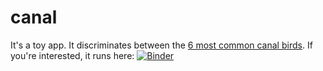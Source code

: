 # canal
It's a toy app. It discriminates between the [6 most common canal birds](https://canalrivertrust.org.uk/media/original/31143-all-about-water-birds-fact-file.pdf?v=927a73). If you're interested, it runs here: [![Binder](https://mybinder.org/badge_logo.svg)](https://mybinder.org/v2/gh/kitharris/canal/master?urlpath=%2Fvoila%2Frender%2Fcanal_birds_app_proto.ipynb)

